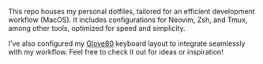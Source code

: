 This repo houses my personal dotfiles, tailored for an efficient development workflow (MacOS). It includes configurations for Neovim, Zsh, and Tmux, among other tools, optimized for speed and simplicity.

I've also configured my [Glove80](https://my.glove80.com/?ref=arslan.io#/layout/user/bca18507-75e1-4857-b1f6-00e263209bdf) keyboard layout to integrate seamlessly with my workflow. Feel free to check it out for ideas or inspiration!
